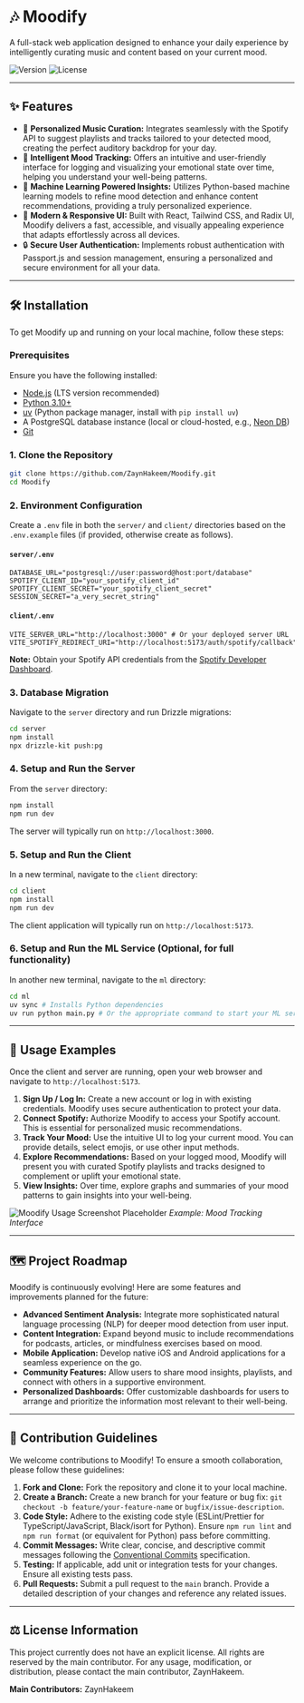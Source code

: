 # 🎶 Moodify

A full-stack web application designed to enhance your daily experience by intelligently curating music and content based on your current mood.

![Version](https://img.shields.io/badge/version-1.0.0-blue) ![License](https://img.shields.io/badge/license-None-lightgrey)


---


## ✨ Features

*   🎵 **Personalized Music Curation:** Integrates seamlessly with the Spotify API to suggest playlists and tracks tailored to your detected mood, creating the perfect auditory backdrop for your day.
*   🧠 **Intelligent Mood Tracking:** Offers an intuitive and user-friendly interface for logging and visualizing your emotional state over time, helping you understand your well-being patterns.
*   🤖 **Machine Learning Powered Insights:** Utilizes Python-based machine learning models to refine mood detection and enhance content recommendations, providing a truly personalized experience.
*   🚀 **Modern & Responsive UI:** Built with React, Tailwind CSS, and Radix UI, Moodify delivers a fast, accessible, and visually appealing experience that adapts effortlessly across all devices.
*   🔒 **Secure User Authentication:** Implements robust authentication with Passport.js and session management, ensuring a personalized and secure environment for all your data.

---


## 🛠️ Installation

To get Moodify up and running on your local machine, follow these steps:

### Prerequisites

Ensure you have the following installed:

*   [Node.js](https://nodejs.org/) (LTS version recommended)
*   [Python 3.10+](https://www.python.org/downloads/)
*   [uv](https://github.com/astral-sh/uv) (Python package manager, install with `pip install uv`)
*   A PostgreSQL database instance (local or cloud-hosted, e.g., [Neon DB](https://neon.tech/))
*   [Git](https://git-scm.com/)

### 1. Clone the Repository

```bash
git clone https://github.com/ZaynHakeem/Moodify.git
cd Moodify
```

### 2. Environment Configuration

Create a `.env` file in both the `server/` and `client/` directories based on the `.env.example` files (if provided, otherwise create as follows).

#### `server/.env`

```env
DATABASE_URL="postgresql://user:password@host:port/database"
SPOTIFY_CLIENT_ID="your_spotify_client_id"
SPOTIFY_CLIENT_SECRET="your_spotify_client_secret"
SESSION_SECRET="a_very_secret_string"
```

#### `client/.env`

```env
VITE_SERVER_URL="http://localhost:3000" # Or your deployed server URL
VITE_SPOTIFY_REDIRECT_URI="http://localhost:5173/auth/spotify/callback"
```

**Note:** Obtain your Spotify API credentials from the [Spotify Developer Dashboard](https://developer.spotify.com/dashboard/).

### 3. Database Migration

Navigate to the `server` directory and run Drizzle migrations:

```bash
cd server
npm install
npx drizzle-kit push:pg
```

### 4. Setup and Run the Server

From the `server` directory:

```bash
npm install
npm run dev
```

The server will typically run on `http://localhost:3000`.

### 5. Setup and Run the Client

In a new terminal, navigate to the `client` directory:

```bash
cd client
npm install
npm run dev
```

The client application will typically run on `http://localhost:5173`.

### 6. Setup and Run the ML Service (Optional, for full functionality)

In another new terminal, navigate to the `ml` directory:

```bash
cd ml
uv sync # Installs Python dependencies
uv run python main.py # Or the appropriate command to start your ML service/script
```

---


## 🚀 Usage Examples

Once the client and server are running, open your web browser and navigate to `http://localhost:5173`.

1.  **Sign Up / Log In:** Create a new account or log in with existing credentials. Moodify uses secure authentication to protect your data.
2.  **Connect Spotify:** Authorize Moodify to access your Spotify account. This is essential for personalized music recommendations.
3.  **Track Your Mood:** Use the intuitive UI to log your current mood. You can provide details, select emojis, or use other input methods.
4.  **Explore Recommendations:** Based on your logged mood, Moodify will present you with curated Spotify playlists and tracks designed to complement or uplift your emotional state.
5.  **View Insights:** Over time, explore graphs and summaries of your mood patterns to gain insights into your well-being.

![Moodify Usage Screenshot Placeholder](/attached_assets/usage_screenshot_placeholder.png)
*Example: Mood Tracking Interface*

---


## 🗺️ Project Roadmap

Moodify is continuously evolving! Here are some features and improvements planned for the future:

*   **Advanced Sentiment Analysis:** Integrate more sophisticated natural language processing (NLP) for deeper mood detection from user input.
*   **Content Integration:** Expand beyond music to include recommendations for podcasts, articles, or mindfulness exercises based on mood.
*   **Mobile Application:** Develop native iOS and Android applications for a seamless experience on the go.
*   **Community Features:** Allow users to share mood insights, playlists, and connect with others in a supportive environment.
*   **Personalized Dashboards:** Offer customizable dashboards for users to arrange and prioritize the information most relevant to their well-being.

---


## 🤝 Contribution Guidelines

We welcome contributions to Moodify! To ensure a smooth collaboration, please follow these guidelines:

1.  **Fork and Clone:** Fork the repository and clone it to your local machine.
2.  **Create a Branch:** Create a new branch for your feature or bug fix: `git checkout -b feature/your-feature-name` or `bugfix/issue-description`.
3.  **Code Style:** Adhere to the existing code style (ESLint/Prettier for TypeScript/JavaScript, Black/isort for Python). Ensure `npm run lint` and `npm run format` (or equivalent for Python) pass before committing.
4.  **Commit Messages:** Write clear, concise, and descriptive commit messages following the [Conventional Commits](https://www.conventionalcommits.org/en/v1.0.0/) specification.
5.  **Testing:** If applicable, add unit or integration tests for your changes. Ensure all existing tests pass.
6.  **Pull Requests:** Submit a pull request to the `main` branch. Provide a detailed description of your changes and reference any related issues.

---


## ⚖️ License Information

This project currently does not have an explicit license. All rights are reserved by the main contributor.
For any usage, modification, or distribution, please contact the main contributor, ZaynHakeem.

**Main Contributors:** ZaynHakeem
